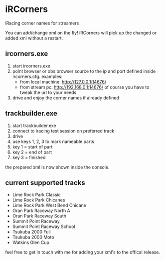 # iRCorners
iRacing corner names for streamers

You can add/change xml on the fly!
iRCorners will pick up the changed or added xml without a restart.

## ircorners.exe

1. start ircorners.exe
2. point browser or obs browser source to the ip and port defined inside
   ircorners.cfg. 
   examples: 
   - from local machine: http://127.0.0.1:14676/
   - from stream pc: http://192.168.0.1:14676/
   of course you have to tweak the url to your needs.
3. drive and enjoy the corner names if already defined

## trackbuilder.exe

1. start trackbuilder.exe
2. connect to iracing test session on preferred track
3. drive
4. use keys 1, 2, 3 to mark nameable parts
5. key 1 = start of part
6. key 2 = end of part
7. key 3 = finished

the prepared xml is now shown inside the console.

## current supported tracks
- Lime Rock Park Classic
- Lime Rock Park Chicanes
- Lime Rock Park West Bend Chicane
- Oran Park Raceway North A
- Oran Park Raceway South
- Summit Point Raceway
- Summit Point Raceway School
- Tsukuba 2000 Full
- Tsukuba 2000 Moto
- Watkins Glen Cup

feel free to get in touch with me for adding your xml's to the offical release.